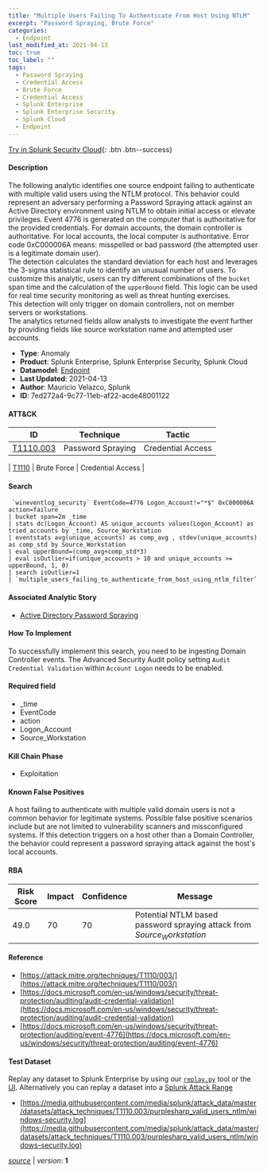 ```yaml
---
title: "Multiple Users Failing To Authenticate From Host Using NTLM"
excerpt: "Password Spraying, Brute Force"
categories:
  - Endpoint
last_modified_at: 2021-04-13
toc: true
toc_label: ""
tags:
  - Password Spraying
  - Credential Access
  - Brute Force
  - Credential Access
  - Splunk Enterprise
  - Splunk Enterprise Security
  - Splunk Cloud
  - Endpoint
---
```




[Try in Splunk Security Cloud](https://www.splunk.com/en_us/cyber-security.html){: .btn .btn--success}

#### Description

The following analytic identifies one source endpoint failing to authenticate with multiple valid users using the NTLM protocol. This behavior could represent an adversary performing a Password Spraying attack against an Active Directory environment using NTLM to obtain initial access or elevate privileges. Event 4776 is generated on the computer that is authoritative for the provided credentials. For domain accounts, the domain controller is authoritative. For local accounts, the local computer is authoritative. Error code 0xC000006A means: misspelled or bad password (the attempted user is a legitimate domain user).\
The detection calculates the standard deviation for each host and leverages the 3-sigma statistical rule to identify an unusual number of users. To customize this analytic, users can try different combinations of the `bucket` span time and the calculation of the `upperBound` field. This logic can be used for real time security monitoring as well as threat hunting exercises.\
This detection will only trigger on domain controllers, not on member servers or workstations.\
The analytics returned fields allow analysts to investigate the event further by providing fields like source workstation name and attempted user accounts.

- **Type**: Anomaly
- **Product**: Splunk Enterprise, Splunk Enterprise Security, Splunk Cloud
- **Datamodel**: [Endpoint](https://docs.splunk.com/Documentation/CIM/latest/User/Endpoint)
- **Last Updated**: 2021-04-13
- **Author**: Mauricio Velazco, Splunk
- **ID**: 7ed272a4-9c77-11eb-af22-acde48001122


#### ATT&CK

| ID          | Technique   | Tactic         |
| ----------- | ----------- |--------------- |
| [T1110.003](https://attack.mitre.org/techniques/T1110/003/) | Password Spraying | Credential Access |



| [T1110](https://attack.mitre.org/techniques/T1110/) | Brute Force | Credential Access |





#### Search

```
 `wineventlog_security` EventCode=4776 Logon_Account!="*$" 0xC000006A action=failure 
| bucket span=2m _time 
| stats dc(Logon_Account) AS unique_accounts values(Logon_Account) as tried_accounts by _time, Source_Workstation 
| eventstats avg(unique_accounts) as comp_avg , stdev(unique_accounts) as comp_std by Source_Workstation 
| eval upperBound=(comp_avg+comp_std*3) 
| eval isOutlier=if(unique_accounts > 10 and unique_accounts >= upperBound, 1, 0) 
| search isOutlier=1 
| `multiple_users_failing_to_authenticate_from_host_using_ntlm_filter`
```

#### Associated Analytic Story
* [Active Directory Password Spraying](/stories/active_directory_password_spraying)


#### How To Implement
To successfully implement this search, you need to be ingesting Domain Controller events. The Advanced Security Audit policy setting `Audit Credential Validation` within `Account Logon` needs to be enabled.

#### Required field
* _time
* EventCode
* action
* Logon_Account
* Source_Workstation


#### Kill Chain Phase
* Exploitation


#### Known False Positives
A host failing to authenticate with multiple valid domain users is not a common behavior for legitimate systems. Possible false positive scenarios include but are not limited to vulnerability scanners and missconfigured systems. If this detection triggers on a host other than a Domain Controller, the behavior could represent a password spraying attack against the host&#39;s local accounts.


#### RBA

| Risk Score  | Impact      | Confidence   | Message      |
| ----------- | ----------- |--------------|--------------|
| 49.0 | 70 | 70 | Potential NTLM based password spraying attack from $Source_Workstation$ |




#### Reference

* [https://attack.mitre.org/techniques/T1110/003/](https://attack.mitre.org/techniques/T1110/003/)
* [https://docs.microsoft.com/en-us/windows/security/threat-protection/auditing/audit-credential-validation](https://docs.microsoft.com/en-us/windows/security/threat-protection/auditing/audit-credential-validation)
* [https://docs.microsoft.com/en-us/windows/security/threat-protection/auditing/event-4776](https://docs.microsoft.com/en-us/windows/security/threat-protection/auditing/event-4776)



#### Test Dataset
Replay any dataset to Splunk Enterprise by using our [`replay.py`](https://github.com/splunk/attack_data#using-replaypy) tool or the [UI](https://github.com/splunk/attack_data#using-ui).
Alternatively you can replay a dataset into a [Splunk Attack Range](https://github.com/splunk/attack_range#replay-dumps-into-attack-range-splunk-server)

* [https://media.githubusercontent.com/media/splunk/attack_data/master/datasets/attack_techniques/T1110.003/purplesharp_valid_users_ntlm/windows-security.log](https://media.githubusercontent.com/media/splunk/attack_data/master/datasets/attack_techniques/T1110.003/purplesharp_valid_users_ntlm/windows-security.log)


[*source*](https://github.com/splunk/security_content/tree/develop/detections/endpoint/multiple_users_failing_to_authenticate_from_host_using_ntlm.yml) \| *version*: **1**